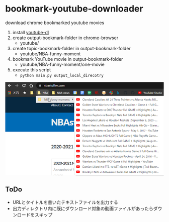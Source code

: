 # bookmark-youtube-downloader
download chrome bookmarked youtube movies

1. install [youtube-dl]()
2. create output-bookmark-folder in chrome-browser
	- youtube/
3. create topic-bookmark-folder in output-bookmark-folder
	- youtube/NBA-funny-moment
4. bookmark YouTube movie in output-bookmark-folder
	- youtube/NBA-funny-moment/one-movie
5. execute this script
	- `python main.py output_local_direcotry`


![make folder and bookmark youtube page in the folder](sample-capture.png)



## ToDo
- URLとタイトルを書いたテキストファイルを出力する
- 出力ディレクトリ内に既にダウンロード対象の動画ファイルがあったらダウンロードをスキップ
